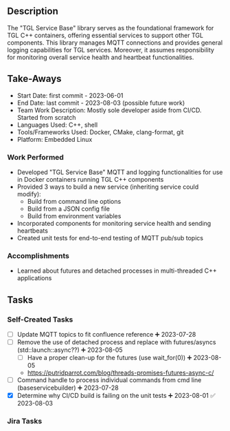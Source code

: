## Description
The "TGL Service Base" library serves as the foundational framework for TGL C++ containers, offering essential services to support other TGL components. This library manages MQTT connections and provides general logging capabilities for TGL services. Moreover, it assumes responsibility for monitoring overall service health and heartbeat functionalities.

## Take-Aways
* Start Date: first commit - 2023-06-01
* End Date: last commit - 2023-08-03 (possible future work)
* Team Work Description: Mostly sole developer aside from CI/CD. Started from scratch
* Languages Used: C++, shell
* Tools/Frameworks Used: Docker, CMake, clang-format, git
* Platform: Embedded Linux

### Work Performed
* Developed "TGL Service Base" MQTT and logging functionalities for use in Docker containers running TGL C++ components
* Provided 3 ways to build a new service (inheriting service could modify):
	* Build from command line options
	* Build from a JSON config file
	* Build from environment variables
* Incorporated components for monitoring service health and sending heartbeats
* Created unit tests for end-to-end testing of MQTT pub/sub topics

### Accomplishments
* Learned about futures and detached processes in multi-threaded C++ applications

## Tasks

### Self-Created Tasks
- [ ] Update MQTT topics to fit confluence reference ➕ 2023-07-28
- [ ] Remove the use of detached process and replace with futures/asyncs (std::launch::async??) ➕ 2023-08-05
	- [ ] Have a proper clean-up for the futures (use wait_for(0)) ➕ 2023-08-05
	- https://putridparrot.com/blog/threads-promises-futures-async-c/
- [ ] Command handle to process individual commands from cmd line (baseservicebuilder) ➕ 2023-07-28
- [x] Determine why CI/CD build is failing on the unit tests ➕ 2023-08-01 ✅ 2023-08-03

### Jira Tasks
